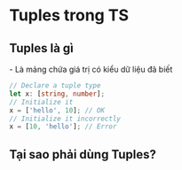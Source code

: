 # Tuples trong TS

## Tuples là gì
\- Là mảng chứa giá trị có kiểu dữ liệu đã biết

```ts
// Declare a tuple type
let x: [string, number];
// Initialize it
x = ['hello', 10]; // OK
// Initialize it incorrectly
x = [10, 'hello']; // Error
```

## Tại sao phải dùng Tuples?